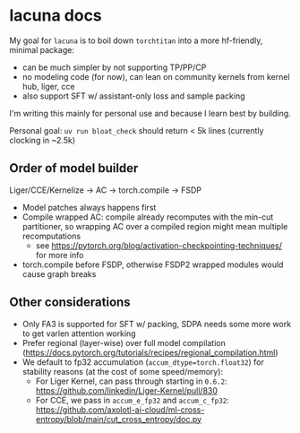 # lacuna docs

My goal for `lacuna` is to boil down `torchtitan` into a more hf-friendly, minimal package:
- can be much simpler by not supporting TP/PP/CP
- no modeling code (for now), can lean on community kernels from kernel hub, liger, cce
- also support SFT w/ assistant-only loss and sample packing

I'm writing this mainly for personal use and because I learn best by building.

Personal goal: `uv run bloat_check` should return < 5k lines (currently clocking in ~2.5k)

## Order of model builder
Liger/CCE/Kernelize -> AC -> torch.compile -> FSDP
- Model patches always happens first
- Compile wrapped AC: compile already recomputes with the min-cut partitioner, so wrapping AC over a compiled region might mean multiple recomputations
    - see https://pytorch.org/blog/activation-checkpointing-techniques/ for more info
- torch.compile before FSDP, otherwise FSDP2 wrapped modules would cause graph breaks

## Other considerations
- Only FA3 is supported for SFT w/ packing, SDPA needs some more work to get varlen attention working
- Prefer regional (layer-wise) over full model compilation (https://docs.pytorch.org/tutorials/recipes/regional_compilation.html)
- We default to fp32 accumulation (`accum_dtype=torch.float32`) for stability reasons (at the cost of some speed/memory):
    - For Liger Kernel, can pass through starting in `0.6.2`: https://github.com/linkedin/Liger-Kernel/pull/830
    - For CCE, we pass in `accum_e_fp32` and `accum_c_fp32`: https://github.com/axolotl-ai-cloud/ml-cross-entropy/blob/main/cut_cross_entropy/doc.py
